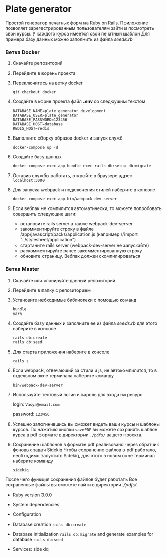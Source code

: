 # Plate generator

Простой генератор печатных форм на Ruby on Rails.
Приложение позволяет зарегестрированным пользователям зайти и посмотреть свои курсы.
У каждого курса имеется свой печатный шаблон
Для примера базу данных можно заполнить из файла *seeds.rb*

### Ветка Docker
1. Скачайте репозиторий
1. Перейдите в корень проекта
1. Переключитесь на ветку docker
    ```
    git checkout docker
    ```
1. Создайте в корне проекта файл  **.env**  со следюущим текстом
    ```
    DATABASE_NAME=plate_generator_development
    DATABASE_USER=plate_generator
    DATABASE_PASSWORD=123456
    DATABASE_HOST=database
    REDIS_HOST=redis

    ```
1. Выполните сборку образов docker и запуск служб
    ```
    docker-compose up -d
    ```
1.  Создайте базу данных
    ```
    docker-compose exec app bundle exec rails db:setup db:migrate
    ```
1. Оставив службы работать, откройте в браузере адрес `localhost:3000`

1. Для запуска webpack и подключения стилей наберите в консоле
    ```
    docker-compose exec app bin/webpack-dev-server
    ```
1. Если вебпак не компилится автоматически, то можете попробовать совершить следующие шаги:
    - остановите rails server a также webpack-dev-server
    - закомментируйте строку в файле /app/javascript/packs/application.js (например //import "../stylesheet/application")
    - стартаните rails server (webpack-dev-server не запускайте)
    - раскомментируйте ранее закомментированную строку
    - обновите страницу. Вебпак должен скомпилироваться
 
### Ветка Master

1. Скачайте или клонируйте данный репозиторий
1. Перейдите в папку с репозиторием
1. Установите небходимые библиотеки с помощью команд
    ```
    bundle
    yarn
    ```
1. Создайте базу данных и заполните ее из файла *seeds.rb* для этого наберите в консоле
    ```
    rails db:create
    rails db:seed
    ```
1. Для старта приложения наберите в консоле
    ```
    rails s
    ```
1. Если webpack, отвечающий за стили и js, не автокомпилится, то в отдельном окне терминала наберите команду
    ```
    bin/webpack-dev-server
    ```
1. Используйте тестовый логин и пароль для входа на ресурс

    login: `Vasya@email.com`

    password: `123456`

1. Успешно залогинившись вы сможет видеть ваши курсы и шаблоны курсов. По нажатию кнопки `savePDF` вы можете сохранять шаблон курса в pdf формате в директории `./pdfs/` вашего проекта.

1. Сохранение шаблонов в формате pdf реализовано через обратчик фоновых задач Sidekiq
Чтобы сохранение файлов в pdf работало, необходимо запустить Sidekiq, для этого в новом окне терминал наберите команду
    ```
    sidekiq
    ```
После чего функция сохранения файлов будет работать
Все сохраненные файлы вы сможете найти в директории *./pdfs/*


* Ruby version 3.0.0

* System dependencies

* Configuration

* Database creation `rails db:create`

* Database initialization `rails db:migrate` and generate examples for database `rails db:seed`

* Services: sidekiq
